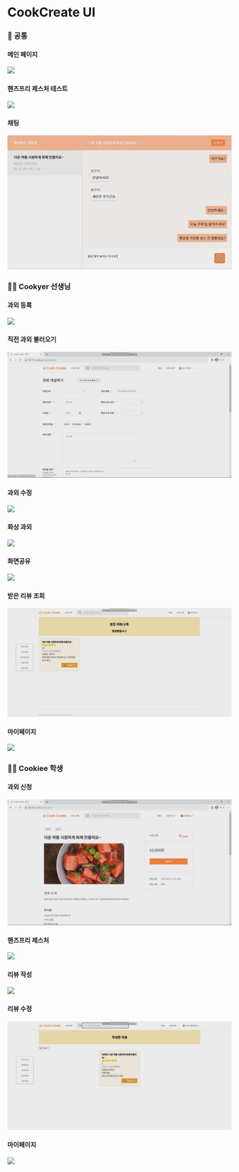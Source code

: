 # CookCreate UI

### 👩 공통 

#### 메인 페이지
![](../images/gifs/mainpage.gif)

#### 핸즈프리 제스처 테스트
![](../images/gifs/gesturetest.gif)

#### 채팅
![](../images/gifs/chat.gif)


### 👩‍🍳 Cookyer 선생님

#### 과외 등록
![](../images/gifs/cookyer_create_lesson.gif)

#### 직전 과외 불러오기
![](../images/gifs/cookyer_before_lesson.gif)

#### 과외 수정
![](../images/gifs/cookyer_update_lesson.gif)

#### 화상 과외
![](../images/gifs/cookyer_videochat.gif)

#### 화면공유
![](../images/gifs/cookyer_share_screen.gif)

#### 받은 리뷰 조회
![](../images/gifs/cookyer_reviewread.gif)

#### 마이페이지
![](../images/gifs/cookyer_mypage.gif)

### 👩‍🍳 Cookiee 학생

#### 과외 신청
![](../images/gifs/cookiee_apply_lecture.gif)

#### 핸즈프리 제스처
![](../images/gifs/cookiee_handsfree_gesture.gif)

#### 리뷰 작성
![](../images/gifs/cookiee_create_review.gif)

#### 리뷰 수정
![](../images/gifs/cookiee_review_update.gif)

#### 마이페이지
![](../images/gifs/cookiee_mypage.gif)